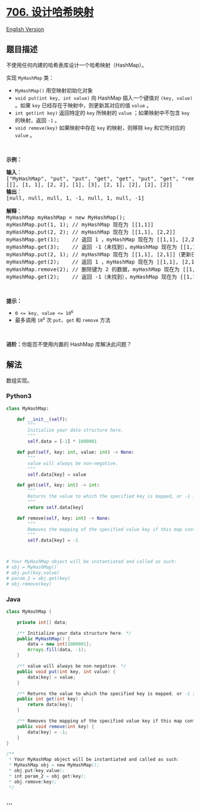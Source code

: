# [706. 设计哈希映射](https://leetcode-cn.com/problems/design-hashmap)

[English Version](https://github.com/yanglr/leetcode-ac/blob/master/assets/0700-0799/0706.Design%20HashMap/README_EN.md)

## 题目描述

<!-- 这里写题目描述 -->

<p>不使用任何内建的哈希表库设计一个哈希映射（HashMap）。</p>

<p>实现 <code>MyHashMap</code> 类：</p>

<ul>
	<li><code>MyHashMap()</code> 用空映射初始化对象</li>
	<li><code>void put(int key, int value)</code> 向 HashMap 插入一个键值对 <code>(key, value)</code> 。如果 <code>key</code> 已经存在于映射中，则更新其对应的值 <code>value</code> 。</li>
	<li><code>int get(int key)</code> 返回特定的 <code>key</code> 所映射的 <code>value</code> ；如果映射中不包含 <code>key</code> 的映射，返回 <code>-1</code> 。</li>
	<li><code>void remove(key)</code> 如果映射中存在 <code>key</code> 的映射，则移除 <code>key</code> 和它所对应的 <code>value</code> 。</li>
</ul>

<p> </p>

<p><strong>示例：</strong></p>

<pre>
<strong>输入</strong>：
["MyHashMap", "put", "put", "get", "get", "put", "get", "remove", "get"]
[[], [1, 1], [2, 2], [1], [3], [2, 1], [2], [2], [2]]
<strong>输出</strong>：
[null, null, null, 1, -1, null, 1, null, -1]

<strong>解释</strong>：
MyHashMap myHashMap = new MyHashMap();
myHashMap.put(1, 1); // myHashMap 现在为 [[1,1]]
myHashMap.put(2, 2); // myHashMap 现在为 [[1,1], [2,2]]
myHashMap.get(1);    // 返回 1 ，myHashMap 现在为 [[1,1], [2,2]]
myHashMap.get(3);    // 返回 -1（未找到），myHashMap 现在为 [[1,1], [2,2]]
myHashMap.put(2, 1); // myHashMap 现在为 [[1,1], [2,1]]（更新已有的值）
myHashMap.get(2);    // 返回 1 ，myHashMap 现在为 [[1,1], [2,1]]
myHashMap.remove(2); // 删除键为 2 的数据，myHashMap 现在为 [[1,1]]
myHashMap.get(2);    // 返回 -1（未找到），myHashMap 现在为 [[1,1]]
</pre>

<p> </p>

<p><strong>提示：</strong></p>

<ul>
	<li><code>0 <= key, value <= 10<sup>6</sup></code></li>
	<li>最多调用 <code>10<sup>4</sup></code> 次 <code>put</code>、<code>get</code> 和 <code>remove</code> 方法</li>
</ul>

<p> </p>

<p><strong>进阶：</strong>你能否不使用内置的 HashMap 库解决此问题？</p>


## 解法

<!-- 这里可写通用的实现逻辑 -->

数组实现。

<!-- tabs:start -->

### **Python3**

<!-- 这里可写当前语言的特殊实现逻辑 -->

```python
class MyHashMap:

    def __init__(self):
        """
        Initialize your data structure here.
        """
        self.data = [-1] * 1000001

    def put(self, key: int, value: int) -> None:
        """
        value will always be non-negative.
        """
        self.data[key] = value

    def get(self, key: int) -> int:
        """
        Returns the value to which the specified key is mapped, or -1 if this map contains no mapping for the key
        """
        return self.data[key]

    def remove(self, key: int) -> None:
        """
        Removes the mapping of the specified value key if this map contains a mapping for the key
        """
        self.data[key] = -1



# Your MyHashMap object will be instantiated and called as such:
# obj = MyHashMap()
# obj.put(key,value)
# param_2 = obj.get(key)
# obj.remove(key)
```

### **Java**

<!-- 这里可写当前语言的特殊实现逻辑 -->

```java
class MyHashMap {

    private int[] data;

    /** Initialize your data structure here. */
    public MyHashMap() {
        data = new int[1000001];
        Arrays.fill(data, -1);
    }

    /** value will always be non-negative. */
    public void put(int key, int value) {
        data[key] = value;
    }

    /** Returns the value to which the specified key is mapped, or -1 if this map contains no mapping for the key */
    public int get(int key) {
        return data[key];
    }

    /** Removes the mapping of the specified value key if this map contains a mapping for the key */
    public void remove(int key) {
        data[key] = -1;
    }
}

/**
 * Your MyHashMap object will be instantiated and called as such:
 * MyHashMap obj = new MyHashMap();
 * obj.put(key,value);
 * int param_2 = obj.get(key);
 * obj.remove(key);
 */
```

### **...**

```

```

<!-- tabs:end -->
